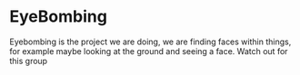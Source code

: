 # EyeBombing
Eyebombing is the project we are doing, we are finding faces within things, for example maybe looking at the ground and seeing a face.
Watch out for this group
